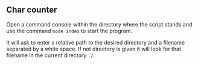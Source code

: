 ## Char counter

Open a command console within the directory where the script stands and use the command `node index` to start the program.

It will ask to enter a relative path to the desired directory and a filename separated by a white space. 
If not directory is given it will look for that filename in the current directory `./`.

